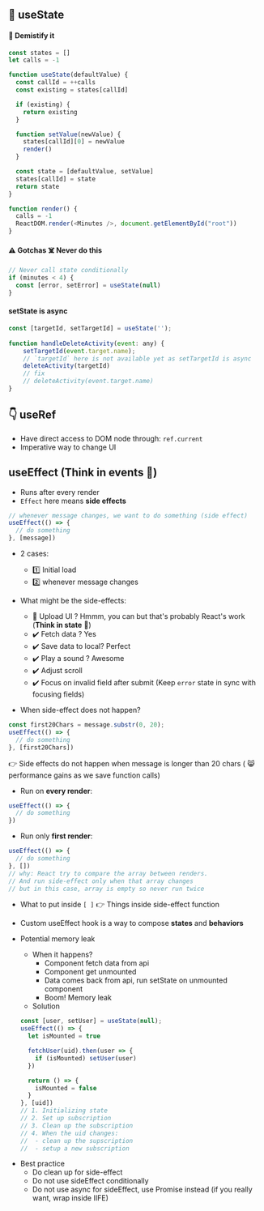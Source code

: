 ## 🗽 useState 
#### 🌊 Demistify it
```js
const states = []
let calls = -1

function useState(defaultValue) {
  const callId = ++calls
  const existing = states[callId]

  if (existing) {
    return existing
  }

  function setValue(newValue) {
    states[callId][0] = newValue
    render()
  }

  const state = [defaultValue, setValue]
  states[callId] = state
  return state
}

function render() {
  calls = -1
  ReactDOM.render(<Minutes />, document.getElementById("root"))
}

```

#### ⚠️ Gotchas ☠️ Never do this
```js
// Never call state conditionally
if (minutes < 4) {
  const [error, setError] = useState(null)
}
```

#### setState is async
```js
const [targetId, setTargetId] = useState('');
    
function handleDeleteActivity(event: any) {
    setTargetId(event.target.name);
    // `targetId` here is not available yet as setTargetId is async
    deleteActivity(targetId)
    // fix
    // deleteActivity(event.target.name)
}
```

## 👇 useRef 
- Have direct access to DOM node through: `ref.current`
- Imperative way to change UI

## useEffect (Think in events 🥳)
* Runs after every render
* `Effect` here means __side effects__
```js
// whenever message changes, we want to do something (side effect)
useEffect(() => {
  // do something
}, [message])
```
- 2 cases:
    - :one: Initial load
    - :two: whenever message changes

- What might be the side-effects:
  - 🛑 Upload UI ? Hmmm, you can but that's probably React's work (__Think in state__ 🗽)
  - ✔️ Fetch data ? Yes
  - ✔️ Save data to local? Perfect
  - ✔️ Play a sound ? Awesome
  - ✔️ Adjust scroll
  - ✔️ Focus on invalid field after submit (Keep `error` state in sync with focusing fields)
- When side-effect does not happen?
```js
const first20Chars = message.substr(0, 20);
useEffect(() => {
  // do something
}, [first20Chars])
```
👉 Side effects do not happen when message is longer than 20 chars ( 😸 performance gains as we save function calls)

- Run on __every render__:
```js
useEffect(() => {
  // do something
})
```
- Run only __first render__:
```js
useEffect(() => {
  // do something
}, [])
// why: React try to compare the array between renders. 
// And run side-effect only when that array changes
// but in this case, array is empty so never run twice
```
- What to put inside `[ ]`
👉 Things inside side-effect function

- Custom useEffect hook is a way to compose __states__ and __behaviors__ 
- Potential memory leak
  - When it happens?
    - Component fetch data from api
    - Component get unmounted
    - Data comes back from api, run setState on unmounted component
    - Boom! Memory leak
  - Solution
  ```js
  const [user, setUser] = useState(null);
  useEffect(() => {
    let isMounted = true

    fetchUser(uid).then(user => {
      if (isMounted) setUser(user)
    })

    return () => {
      isMounted = false
    }
  }, [uid])
  // 1. Initializing state
  // 2. Set up subscription
  // 3. Clean up the subscription
  // 4. When the uid changes:
  //  - clean up the supscription
  //  - setup a new subscription
  ```
* Best practice
  - Do clean up for side-effect
  - Do not use sideEffect conditionally
  - Do not use async for sideEffect, use Promise instead (if you really want, wrap inside IIFE)
